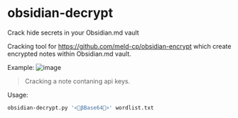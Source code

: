 # obsidian-decrypt

Crack hide secrets in your Obsidian.md vault

Cracking tool for https://github.com/meld-cp/obsidian-encrypt which create encrypted notes within Obsidian.md vault.

Example:
![image](https://github.com/user-attachments/assets/688e944e-134f-4c2a-beff-2c678f969b15)

>Cracking a note contaning api keys.

Usage:
```bash
obsidian-decrypt.py '<🔐βBase64🔐>' wordlist.txt
```
